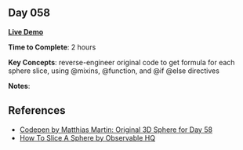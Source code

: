 ## Day 058

**<a href="https://css100.aniqa.dev#day-058">Live Demo</a>**

**Time to Complete**: 2 hours

**Key Concepts**: reverse-engineer original code to get formula for each sphere slice, using @mixins, @function, and @if @else directives

**Notes**:

## References

- <a href="https://codepen.io/roydigerhund/pen/GZMLbK">Codepen by Matthias Martin: Original 3D Sphere for Day 58</a>
- <a href="https://observablehq.com/@stroked/how-to-slice-a-sphere">How To Slice A Sphere by Observable HQ</a>
